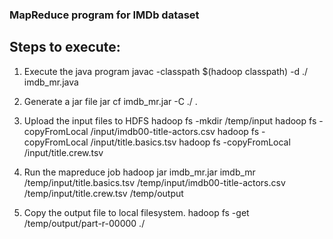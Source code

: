 ### MapReduce program for IMDb dataset
## Steps to execute:
1. Execute the java program
javac -classpath $(hadoop classpath) -d ./ imdb_mr.java

2. Generate a jar file
jar cf imdb_mr.jar -C ./ .

3. Upload the input files to HDFS
hadoop fs -mkdir /temp/input
hadoop fs -copyFromLocal /input/imdb00-title-actors.csv
hadoop fs -copyFromLocal /input/title.basics.tsv
hadoop fs -copyFromLocal /input/title.crew.tsv

4. Run the mapreduce job
hadoop jar imdb_mr.jar imdb_mr /temp/input/title.basics.tsv /temp/input/imdb00-title-actors.csv /temp/input/title.crew.tsv /temp/output

5. Copy the output file to local filesystem.
hadoop fs -get /temp/output/part-r-00000 ./